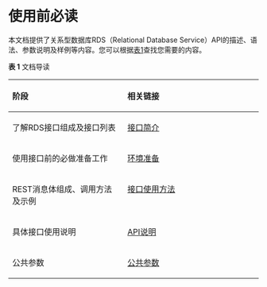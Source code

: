 # 使用前必读<a name="zh-cn_topic_0032347780"></a>

本文档提供了关系型数据库RDS（Relational Database Service）API的描述、语法、参数说明及样例等内容。您可以根据[表1](#table333417544226)查找您需要的内容。

**表 1**  文档导读

<a name="table333417544226"></a>
<table><thead align="left"><tr id="row23340540222"><th class="cellrowborder" valign="top" width="46%" id="mcps1.2.3.1.1"><p id="p12334254192218"><a name="p12334254192218"></a><a name="p12334254192218"></a>阶段</p>
</th>
<th class="cellrowborder" valign="top" width="54%" id="mcps1.2.3.1.2"><p id="p933495422216"><a name="p933495422216"></a><a name="p933495422216"></a>相关链接</p>
</th>
</tr>
</thead>
<tbody><tr id="row1269420575278"><td class="cellrowborder" valign="top" width="46%" headers="mcps1.2.3.1.1 "><p id="p1090283818346"><a name="p1090283818346"></a><a name="p1090283818346"></a>了解RDS接口组成及接口列表</p>
</td>
<td class="cellrowborder" valign="top" width="54%" headers="mcps1.2.3.1.2 "><p id="p1033435420224"><a name="p1033435420224"></a><a name="p1033435420224"></a><a href="接口简介.md">接口简介</a></p>
</td>
</tr>
<tr id="row526714144284"><td class="cellrowborder" valign="top" width="46%" headers="mcps1.2.3.1.1 "><p id="p12241748173411"><a name="p12241748173411"></a><a name="p12241748173411"></a>使用接口前的必做准备工作</p>
</td>
<td class="cellrowborder" valign="top" width="54%" headers="mcps1.2.3.1.2 "><p id="p1433435452213"><a name="p1433435452213"></a><a name="p1433435452213"></a><a href="环境准备.md">环境准备</a></p>
</td>
</tr>
<tr id="row233411546227"><td class="cellrowborder" valign="top" width="46%" headers="mcps1.2.3.1.1 "><p id="p74771454123413"><a name="p74771454123413"></a><a name="p74771454123413"></a>REST消息体组成、调用方法及示例</p>
</td>
<td class="cellrowborder" valign="top" width="54%" headers="mcps1.2.3.1.2 "><p id="p1333405413221"><a name="p1333405413221"></a><a name="p1333405413221"></a><a href="接口使用方法.md">接口使用方法</a></p>
</td>
</tr>
<tr id="row233485492216"><td class="cellrowborder" valign="top" width="46%" headers="mcps1.2.3.1.1 "><p id="p550815293520"><a name="p550815293520"></a><a name="p550815293520"></a>具体接口使用说明</p>
</td>
<td class="cellrowborder" valign="top" width="54%" headers="mcps1.2.3.1.2 "><p id="p158557202817"><a name="p158557202817"></a><a name="p158557202817"></a><a href="API说明.md">API说明</a></p>
</td>
</tr>
<tr id="row3753171113615"><td class="cellrowborder" valign="top" width="46%" headers="mcps1.2.3.1.1 "><p id="p15755915368"><a name="p15755915368"></a><a name="p15755915368"></a>公共参数</p>
</td>
<td class="cellrowborder" valign="top" width="54%" headers="mcps1.2.3.1.2 "><p id="p275520123620"><a name="p275520123620"></a><a name="p275520123620"></a><a href="公共参数.md">公共参数</a></p>
</td>
</tr>
</tbody>
</table>

